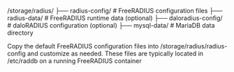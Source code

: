 /storage/radius/
├── radius-config/            # FreeRADIUS configuration files
├── radius-data/              # FreeRADIUS runtime data (optional)
├── daloradius-config/        # daloRADIUS configuration (optional)
├── mysql-data/               # MariaDB data directory


Copy the default FreeRADIUS configuration files into /storage/radius/radius-config and customize as needed.
These files are typically located in /etc/raddb on a running FreeRADIUS container